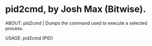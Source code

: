 pid2cmd, by Josh Max (Bitwise).
===============================

ABOUT: pid2cmd | Dumps the command used to execute a selected process.

USAGE: pid2cmd [PID]
